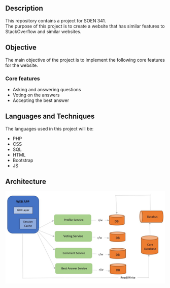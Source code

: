 ## Description
This repository contains a project for SOEN 341.  
The purpose of this project is to create a website that has similar features to StackOverflow and similar websites.  
## Objective
The main objective of the project is to implement the following core features for the website.  
### Core features
- Asking and answering questions
- Voting on the answers
- Accepting the best answer

## Languages and Techniques
The languages used in this project will be:  
- PHP  
- CSS  
- SQL  
- HTML   
- Bootstrap  
- JS  


## Architecture
![Architecture](Architecture.png)
